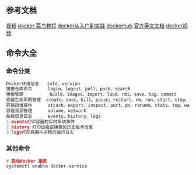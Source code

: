 

## 参考文档

[视频](https://www.bilibili.com/video/BV1og4y1q7M4?p=16)
[docker  菜鸟教程](https://www.coonote.com/docker/docker-tutorial.html)
[docker从入门到实践](https://yeasy.gitbook.io/docker_practice/image/other)
[dockerhub](https://hub.docker.com/)
[官方英文文档](https://docs.docker.com/search/?q=dockerfile)
[docker视频](https://www.bilibili.com/video/BV1gr4y1U7CY/?spm_id_from=333.337.search-card.all.click&vd_source=6df4aa7b31f2694a11d8f97c71a807d8)


## 命令大全
### **命令分类**
```c
Docker环境信息   info、version
镜像仓库命令      login、logout、pull、push、search
镜像管理          build、images、import、load、rmi、save、tag、commit
容器生命周期管理  create、exec、kill、pause、restart、rm、run、start、stop、unpause
容器运维操作      attach、export、inspect、port、ps、rename、stats、top、wait、cp、diff、update
容器资源管理      volume、network
系统信息日志      events、history、logs
1.events打印容器的实时系统事件
2.history 打印出指定镜像的历史版本信息
3.logs打印容器中进程的运行日志
```
### **其他命令**
```c
# 启动docker 服务
systemctl enable docker.service
```